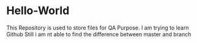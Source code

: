 # Hello-World
This Repository is used to store files for QA Purpose.
I am trying to learn Github
Still i am nt able to find the difference between master and branch
